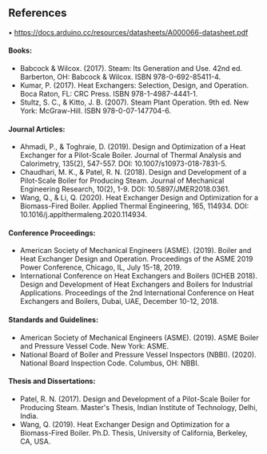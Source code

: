 ## References




•	https://docs.arduino.cc/resources/datasheets/A000066-datasheet.pdf


#### Books:

-	Babcock & Wilcox. (2017). Steam: Its Generation and Use. 42nd ed. Barberton, OH: Babcock & Wilcox. ISBN 978-0-692-85411-4.
-	Kumar, P. (2017). Heat Exchangers: Selection, Design, and Operation. Boca Raton, FL: CRC Press. ISBN 978-1-4987-4441-1.
-	Stultz, S. C., & Kitto, J. B. (2007). Steam Plant Operation. 9th ed. New York: McGraw-Hill. ISBN 978-0-07-147704-6.


#### Journal Articles:

-	Ahmadi, P., & Toghraie, D. (2019). Design and Optimization of a Heat Exchanger for a Pilot-Scale Boiler. Journal of Thermal Analysis and Calorimetry, 135(2), 547-557. DOI: 10.1007/s10973-018-7831-5.
-	Chaudhari, M. K., & Patel, R. N. (2018). Design and Development of a Pilot-Scale Boiler for Producing Steam. Journal of Mechanical Engineering Research, 10(2), 1-9. DOI: 10.5897/JMER2018.0361.
-	Wang, Q., & Li, Q. (2020). Heat Exchanger Design and Optimization for a Biomass-Fired Boiler. Applied Thermal Engineering, 165, 114934. DOI: 10.1016/j.applthermaleng.2020.114934.


#### Conference Proceedings:

-	American Society of Mechanical Engineers (ASME). (2019). Boiler and Heat Exchanger Design and Operation. Proceedings of the ASME 2019 Power Conference, Chicago, IL, July 15-18, 2019.
-	International Conference on Heat Exchangers and Boilers (ICHEB 2018). Design and Development of Heat Exchangers and Boilers for Industrial Applications. Proceedings of the 2nd International Conference on Heat Exchangers and Boilers, Dubai, UAE, December 10-12, 2018.


#### Standards and Guidelines:

-	American Society of Mechanical Engineers (ASME). (2019). ASME Boiler and Pressure Vessel Code. New York: ASME.
-	National Board of Boiler and Pressure Vessel Inspectors (NBBI). (2020). National Board Inspection Code. Columbus, OH: NBBI.


#### Thesis and Dissertations:

-	Patel, R. N. (2017). Design and Development of a Pilot-Scale Boiler for Producing Steam. Master's Thesis, Indian Institute of Technology, Delhi, India.
-	Wang, Q. (2019). Heat Exchanger Design and Optimization for a Biomass-Fired Boiler. Ph.D. Thesis, University of California, Berkeley, CA, USA.
